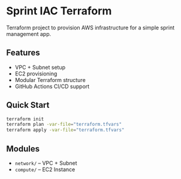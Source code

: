 # Sprint IAC Terraform

Terraform project to provision AWS infrastructure for a simple sprint management app.

## Features

- VPC + Subnet setup
- EC2 provisioning
- Modular Terraform structure
- GitHub Actions CI/CD support

## Quick Start

```bash
terraform init
terraform plan -var-file="terraform.tfvars"
terraform apply -var-file="terraform.tfvars"
```

## Modules

- `network/` – VPC + Subnet
- `compute/` – EC2 Instance